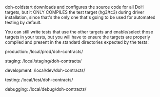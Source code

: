 doh-coldstart downloads and configures the source code for all DoH targets, but it ONLY COMPILES the test target (hg3/tc3) during driver installation, since that's the only one that's going to be used for automated testing by default.

You can still write tests that use the other targets and enable/select those targets in your tests, but you will have to ensure the targets are properly compiled and present in the standard directories expected by the tests:

production:
  <cth root directory>/local/prod/doh-contracts/

staging:
  <cth root directory>/local/staging/doh-contracts/

development:
  <cth root directory>/local/dev/doh-contracts/

testing:
  <cth root directory>/local/test/doh-contracts/

debugging:
  <cth root directory>/local/debug/doh-contracts/
